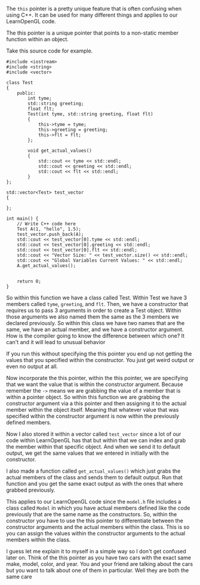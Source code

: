 
The `this` pointer is a pretty unique feature that is often confusing when using C++. It can be used for many different things and applies to our LearnOpenGL code. 

The this pointer is a unique pointer that points to a non-static member function within an object. 

Take this source code for example.

```
#include <iostream>
#include <string>
#include <vector>

class Test
{
    public:
        int tyme; 
        std::string greeting;
        float flt;
        Test(int tyme, std::string greeting, float flt)
        {
            this->tyme = tyme;
            this->greeting = greeting;
            this->flt = flt;
        };
        
        void get_actual_values()
        {
            std::cout << tyme << std::endl;
            std::cout << greeting << std::endl;
            std::cout << flt << std::endl;
        }
};

std::vector<Test> test_vector
{
    
};

int main() {
    // Write C++ code here
    Test A(1, "hello", 1.5);
    test_vector.push_back(A);
    std::cout << test_vector[0].tyme << std::endl;
    std::cout << test_vector[0].greeting << std::endl;
    std::cout << test_vector[0].flt << std::endl;
    std::cout << "Vector Size: " << test_vector.size() << std::endl;
    std::cout << "Global Variables Current Values: " << std::endl;
    A.get_actual_values();
    
    
    return 0;
}
```



So within this function we have a class called Test. Within Test we have 3 members called `tyme`, `greeting`, and `flt`.  Then, we have a constructor that requires us to pass 3 arguments in order to create a Test object. Within those arguments we also named them the same as the 3 members we declared previously. So within this class we have two names that are the same, we have an actual member, and we have a constructor argument. How is the compiler going to know the difference between which one? It can't and it will lead to unusual behavior

If you run this without specifying the this pointer you end up not getting the values that you specified within the constructor. You just get weird output or even no output at all. 

Now incorporate the this pointer, within the this pointer, we are specifying that we want the value that is within the constructor argument. Because remember the `->` means we are grabbing the value of a member that is within a pointer object. So within this function we are grabbing the constructor argument via a this pointer and then assigning it to the actual member within the object itself. Meaning that whatever value that was specified within the constructor argument is now within the previously defined members. 

Now I also stored it within a vector called `test_vector` since a lot of our code within LearnOpenGL has that but within that we can index and grab the member within that specific object. And when we send it to default output, we get the same values that we entered in initially with the constructor. 

I also made a function called `get_actual_values()` which just grabs the actual members of the class and sends them to default output. Run that function and  you get the same exact output as with the ones that where grabbed previously. 

This applies to our LearnOpenGL code since the `model.h` file includes a class called `Model` in which you have actual members defined like the code previously that are the same name as the constructors. So, within the constructor you have to use the this pointer to differentiate between the constructor arguments and the actual members within the class. This is so you can assign the values within the constructor arguments to the actual members within the class.

I guess let me explain it to myself in a simple way so I don't get confused later on. Think of the this pointer as you have two cars with the exact same make, model, color, and year. You and your friend are talking about the cars but you want to talk about one of them in particular. Well they are both the same care 